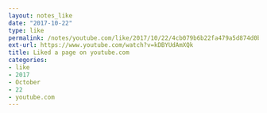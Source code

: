 ```yaml
---
layout: notes_like
date: "2017-10-22"
type: like
permalink: /notes/youtube.com/like/2017/10/22/4cb079b6b22fa479a5d874d0bc88b7dd24f4a986.html
ext-url: https://www.youtube.com/watch?v=kDBYUdAmXQk
title: Liked a page on youtube.com
categories:
- like
- 2017
- October
- 22
- youtube.com
---
```


